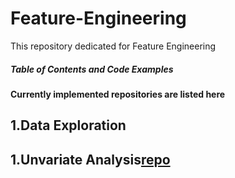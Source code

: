 # Feature-Engineering
This repository dedicated for Feature Engineering
##### Table of Contents and Code Examples
#### Currently implemented repositories are listed here

## 1.Data Exploration
## 1.Unvariate Analysis[repo](https://github.com/SandhiyaKumar-18/Univariate-Analysis-Bar-chart)
